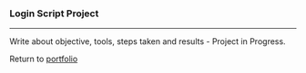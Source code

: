 ### Login Script Project
***

Write about objective, tools, steps taken and results - Project in Progress.
 
 
Return to [portfolio](../../../../) 
